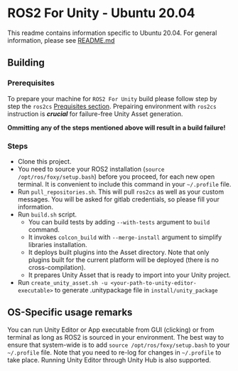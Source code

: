 # ROS2 For Unity - Ubuntu 20.04

This readme contains information specific to Ubuntu 20.04. For general information, please see [README.md](README.md)

## Building

### Prerequisites

To prepare your machine for `ROS2 For Unity` build please follow step by step the `ros2cs` [Prequisites section](https://github.com/RobotecAI/ros2cs/blob/master/README-UBUNTU.md#prequisites).
Prepairing environment with `ros2cs` instruction is ***crucial*** for failure-free Unity Asset generation.

**Ommitting any of the steps mentioned above will result in a build failure!**

### Steps

*  Clone this project.
*  You need to source your ROS2 installation (`source /opt/ros/foxy/setup.bash`) before you proceed, for each new open terminal. It is convenient to include this command in your `~/.profile` file.
*  Run `pull_repositories.sh`. This will pull `ros2cs` as well as your custom messages. You will be asked for gitlab credentials, so please fill your information.
*  Run `build.sh` script.
    * You can build tests by adding `--with-tests` argument to `build` command.
    * It invokes `colcon_build` with `--merge-install` argument to simplify libraries installation.
    * It deploys built plugins into the Asset directory. Note that only plugins built for the current platform will be deployed (there is no cross-compilation).
    * It prepares Unity Asset that is ready to import into your Unity project.
* Run `create_unity_asset.sh -u <your-path-to-unity-editor-executable>` to generate .unitypackage file in `install/unity_package`

## OS-Specific usage remarks

You can run Unity Editor or App executable from GUI (clicking) or from terminal as long as ROS2 is sourced in your environment.
The best way to ensure that system-wide is to add `source /opt/ros/foxy/setup.bash` to your `~/.profile` file.
Note that you need to re-log for changes in `~/.profile` to take place.
Running Unity Editor through Unity Hub is also supported.
